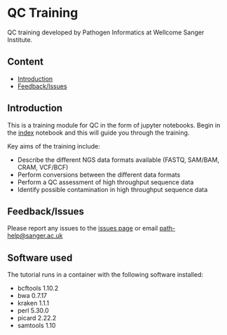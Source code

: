 # QC Training

QC training developed by Pathogen Informatics at Wellcome Sanger Institute.

## Content

- [Introduction](#introduction)
- [Feedback/Issues](#feedbackissues)

## Introduction

This is a training module for QC in the form of jupyter notebooks. Begin in the [index](QC/index.ipynb) notebook and this will guide you through the training.

Key aims of the training include:

- Describe the different NGS data formats available (FASTQ, SAM/BAM, CRAM, VCF/BCF)
- Perform conversions between the different data formats
- Perform a QC assessment of high throughput sequence data
- Identify possible contamination in high throughput sequence data

## Feedback/Issues

Please report any issues to the [issues page](https://github.com/sanger-pathogens/QC-training/issues) or email path-help@sanger.ac.uk

## Software used

The tutorial runs in a container with the following software installed:
- bcftools 1.10.2
- bwa 0.7.17
- kraken 1.1.1
- perl 5.30.0
- picard 2.22.2
- samtools 1.10



